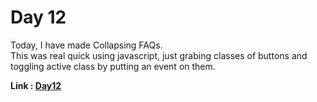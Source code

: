 # Day 12

Today, I have made Collapsing FAQs.<br>
This was real quick using javascript, just grabing classes of buttons and toggling active class by putting an event on them.<br>

**Link : [Day12](https://rushigoswami.github.io/50-Days-of-Javascript/day12)**
